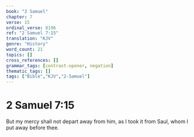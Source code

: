 ```yaml
---
book: "2 Samuel"
chapter: 7
verse: 15
ordinal_verse: 8196
ref: "2 Samuel 7:15"
translation: "KJV"
genre: "History"
word_count: 21
topics: []
cross_references: []
grammar_tags: [contrast-opener, negation]
thematic_tags: []
tags: ["Bible","KJV","2-Samuel"]
---
```


# 2 Samuel 7:15

But my mercy shall not depart away from him, as I took it from Saul, whom I put away before thee.
